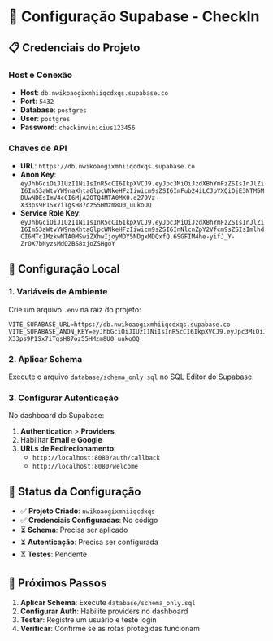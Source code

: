 # 🔐 Configuração Supabase - CheckIn

## 📋 Credenciais do Projeto

### Host e Conexão
- **Host**: `db.nwikoaogixmhiiqcdxqs.supabase.co`
- **Port**: `5432`
- **Database**: `postgres`
- **User**: `postgres`
- **Password**: `checkinvinicius123456`

### Chaves de API
- **URL**: `https://db.nwikoaogixmhiiqcdxqs.supabase.co`
- **Anon Key**: `eyJhbGciOiJIUzI1NiIsInR5cCI6IkpXVCJ9.eyJpc3MiOiJzdXBhYmFzZSIsInJlZiI6Im53aWtvYW9naXhtaGlpcWNkeHFzIiwicm9sZSI6ImFub24iLCJpYXQiOjE3NTM5MDUwNDEsImV4cCI6MjA2OTQ4MTA0MX0.d279Vz-X33ps9P1Sx7iTgsH87oz55HMzm8U0_uukoOQ`
- **Service Role Key**: `eyJhbGciOiJIUzI1NiIsInR5cCI6IkpXVCJ9.eyJpc3MiOiJzdXBhYmFzZSIsInJlZiI6Im53aWtvYW9naXhtaGlpcWNkeHFzIiwicm9sZSI6InNlcnZpY2Vfcm9sZSIsImlhdCI6MTc1MzkwNTA0MSwiZXhwIjoyMDY5NDgxMDQxfQ.6SGFIM4he-yifJ_Y-ZrOX7bNyzsMdQ2BS8xjoZSHgoY`

## 🚀 Configuração Local

### 1. Variáveis de Ambiente
Crie um arquivo `.env` na raiz do projeto:

```env
VITE_SUPABASE_URL=https://db.nwikoaogixmhiiqcdxqs.supabase.co
VITE_SUPABASE_ANON_KEY=eyJhbGciOiJIUzI1NiIsInR5cCI6IkpXVCJ9.eyJpc3MiOiJzdXBhYmFzZSIsInJlZiI6Im53aWtvYW9naXhtaGlpcWNkeHFzIiwicm9sZSI6ImFub24iLCJpYXQiOjE3NTM5MDUwNDEsImV4cCI6MjA2OTQ4MTA0MX0.d279Vz-X33ps9P1Sx7iTgsH87oz55HMzm8U0_uukoOQ
```

### 2. Aplicar Schema
Execute o arquivo `database/schema_only.sql` no SQL Editor do Supabase.

### 3. Configurar Autenticação
No dashboard do Supabase:
1. **Authentication** > **Providers**
2. Habilitar **Email** e **Google**
3. **URLs de Redirecionamento**:
   - `http://localhost:8080/auth/callback`
   - `http://localhost:8080/welcome`

## 🔧 Status da Configuração

- ✅ **Projeto Criado**: `nwikoaogixmhiiqcdxqs`
- ✅ **Credenciais Configuradas**: No código
- ⏳ **Schema**: Precisa ser aplicado
- ⏳ **Autenticação**: Precisa ser configurada
- ⏳ **Testes**: Pendente

## 📝 Próximos Passos

1. **Aplicar Schema**: Execute `database/schema_only.sql`
2. **Configurar Auth**: Habilite providers no dashboard
3. **Testar**: Registre um usuário e teste login
4. **Verificar**: Confirme se as rotas protegidas funcionam 